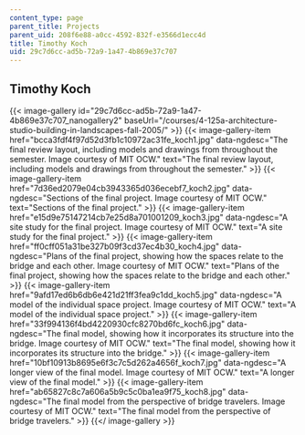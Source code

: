 ```yaml
---
content_type: page
parent_title: Projects
parent_uid: 208f6e88-a0cc-4592-832f-e3566d1ecc4d
title: Timothy Koch
uid: 29c7d6cc-ad5b-72a9-1a47-4b869e37c707
---
```


Timothy Koch
------------
{{< image-gallery id="29c7d6cc-ad5b-72a9-1a47-4b869e37c707_nanogallery2" baseUrl="/courses/4-125a-architecture-studio-building-in-landscapes-fall-2005/" >}}
{{< image-gallery-item href="bcca3fdf4f97d52d3fb1c10972ac31fe_koch1.jpg" data-ngdesc="The final review layout, including models and drawings from throughout the semester. Image courtesy of MIT OCW." text="The final review layout, including models and drawings from throughout the semester." >}}
{{< image-gallery-item href="7d36ed2079e04cb3943365d036ecebf7_koch2.jpg" data-ngdesc="Sections of the final project. Image courtesy of MIT OCW." text="Sections of the final project." >}}
{{< image-gallery-item href="e15d9e75147214cb7e25d8a701001209_koch3.jpg" data-ngdesc="A site study for the final project. Image courtesy of MIT OCW." text="A site study for the final project." >}}
{{< image-gallery-item href="ff0cff051a31be327b09f3cd37ec4b30_koch4.jpg" data-ngdesc="Plans of the final project, showing how the spaces relate to the bridge and each other. Image courtesy of MIT OCW." text="Plans of the final project, showing how the spaces relate to the bridge and each other." >}}
{{< image-gallery-item href="9afd17ed6b6db6e421d21ff3fea9c1dd_koch5.jpg" data-ngdesc="A model of the individual space project. Image courtesy of MIT OCW." text="A model of the individual space project." >}}
{{< image-gallery-item href="33f994136f4bd4220930cfc8270bd6fc_koch6.jpg" data-ngdesc="The final model, showing how it incorporates its structure into the bridge. Image courtesy of MIT OCW." text="The final model, showing how it incorporates its structure into the bridge." >}}
{{< image-gallery-item href="10bf10913b8695e6f3c7c5d262a4656f_koch7.jpg" data-ngdesc="A longer view of the final model. Image courtesy of MIT OCW." text="A longer view of the final model." >}}
{{< image-gallery-item href="ab65827c8c7a606a5b9c5c0ba1ea9f75_koch8.jpg" data-ngdesc="The final model from the perspective of bridge travelers. Image courtesy of MIT OCW." text="The final model from the perspective of bridge travelers." >}}
{{</ image-gallery >}}